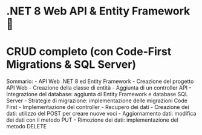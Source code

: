 ﻿# .NET 8 Web API & Entity Framework 🚀 
# CRUD completo (con Code-First Migrations & SQL Server)

Sommario:
	- API Web .NET 8 ed Entity Framework
	- Creazione del progetto API Web
	- Creazione della classe di entità
	- Aggiunta di un controller API
	- Integrazione del database: aggiunta di Entity Framework e database SQL Server
	- Strategie di migrazione: implementazione delle migrazioni Code First
	- Implementazione del controller
	- Recupero dei dati
	- Creazione dei dati: utilizzo del POST per creare nuove voci
	- Aggiornamento dati: modifica dei dati con il metodo PUT
	- Rimozione dei dati: implementazione del metodo DELETE